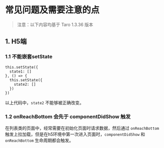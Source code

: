 # 常见问题及需要注意的点

> 注意：以下内容均基于 Taro 1.3.36 版本

## 1. H5端

### 1.1 不能嵌套setState

```tsx
this.setState({
  state1: []
}, () => {
  this.setState({
    state2: []
  })
})
```

以上代码中，`state2` 不能够被正确改变。

### 1.2 onReachBottom 会先于 componentDidShow 触发

在列表类的页面中，经常需要在初始化页面时请求数据，然后通过 `onReachBottom` 触发上拉加载，但是在h5环境中第一次进入页面时，`componentDidShow` 和 `onReachBottom` 生命周期都会触发。
